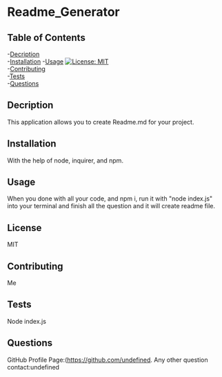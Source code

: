 # Readme_Generator
## Table of Contents  
-[Decription](#decription)  
-[Installation](#installation) 
-[Usage](#usage) 
[![License: MIT](https://img.shields.io/badge/License-${data.License}-yellow.svg)](https://opensource.org/licenses/MIT)  
-[Contributing](#contributing)  
-[Tests](#tests)   
-[Questions](#questions) 
## Decription
This application  allows you to create Readme.md for your project.
## Installation
With the help of node, inquirer, and npm.
## Usage
When you done with all your code, and npm i, run it with "node index.js" into your terminal and finish all the question and it will create readme file.

## License
MIT 
## Contributing
Me
## Tests
Node index.js
## Questions
GitHub Profile Page:(https://github.com/undefined.
  Any other question contact:undefined

